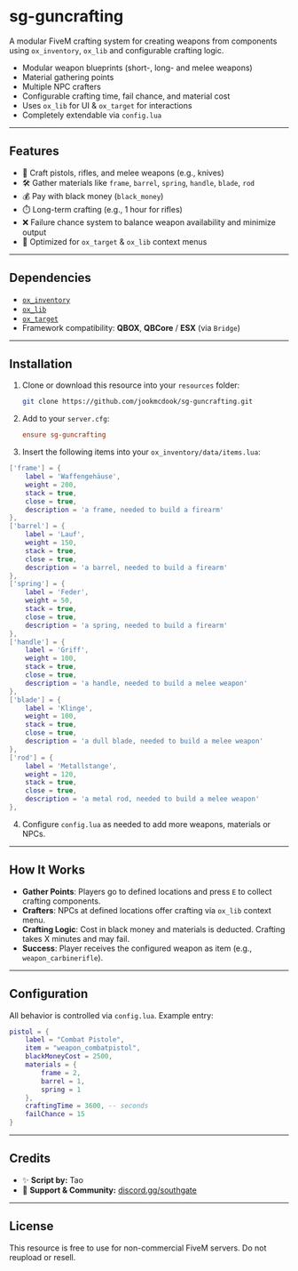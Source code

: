 # sg-guncrafting

A modular FiveM crafting system for creating weapons from components using `ox_inventory`, `ox_lib` and configurable crafting logic.

- Modular weapon blueprints (short-, long- and melee weapons)
- Material gathering points
- Multiple NPC crafters
- Configurable crafting time, fail chance, and material cost
- Uses `ox_lib` for UI & `ox_target` for interactions
- Completely extendable via `config.lua`

---

## Features

- 🔫 Craft pistols, rifles, and melee weapons (e.g., knives)
- 🛠️ Gather materials like `frame`, `barrel`, `spring`, `handle`, `blade`, `rod`
- 💰 Pay with black money (`black_money`)
- ⏱️ Long-term crafting (e.g., 1 hour for rifles)
- ❌ Failure chance system to balance weapon availability and minimize output
- 🎯 Optimized for `ox_target` & `ox_lib` context menus

---

## Dependencies

- [`ox_inventory`](https://overextended.github.io/ox_inventory/)
- [`ox_lib`](https://overextended.github.io/ox_lib/)
- [`ox_target`](https://github.com/overextended/ox_target)
- Framework compatibility: **QBOX**, **QBCore** / **ESX** (via `Bridge`)

---

## Installation

1. Clone or download this resource into your `resources` folder:
   ```bash
   git clone https://github.com/jookmcdook/sg-guncrafting.git
   ```

2. Add to your `server.cfg`:
   ```cfg
   ensure sg-guncrafting
   ```

3. Insert the following items into your `ox_inventory/data/items.lua`:

```lua
['frame'] = {
    label = 'Waffengehäuse',
    weight = 200,
    stack = true,
    close = true,
    description = 'a frame, needed to build a firearm'
},
['barrel'] = {
    label = 'Lauf',
    weight = 150,
    stack = true,
    close = true,
    description = 'a barrel, needed to build a firearm'
},
['spring'] = {
    label = 'Feder',
    weight = 50,
    stack = true,
    close = true,
    description = 'a spring, needed to build a firearm'
},
['handle'] = {
    label = 'Griff',
    weight = 100,
    stack = true,
    close = true,
    description = 'a handle, needed to build a melee weapon'
},
['blade'] = {
    label = 'Klinge',
    weight = 100,
    stack = true,
    close = true,
    description = 'a dull blade, needed to build a melee weapon'
},
['rod'] = {
    label = 'Metallstange',
    weight = 120,
    stack = true,
    close = true,
    description = 'a metal rod, needed to build a melee weapon'
},
```

4. Configure `config.lua` as needed to add more weapons, materials or NPCs.

---

## How It Works

- **Gather Points**: Players go to defined locations and press `E` to collect crafting components.
- **Crafters**: NPCs at defined locations offer crafting via `ox_lib` context menu.
- **Crafting Logic**: Cost in black money and materials is deducted. Crafting takes X minutes and may fail.
- **Success**: Player receives the configured weapon as item (e.g., `weapon_carbinerifle`).

---

## Configuration

All behavior is controlled via `config.lua`. Example entry:

```lua
pistol = {
    label = "Combat Pistole",
    item = "weapon_combatpistol",
    blackMoneyCost = 2500,
    materials = {
        frame = 2,
        barrel = 1,
        spring = 1
    },
    craftingTime = 3600, -- seconds
    failChance = 15
}
```

---

## Credits

- ✨ **Script by:** Tao
- 💬 **Support & Community:** [discord.gg/southgate](https://discord.gg/southgate)

---

## License

This resource is free to use for non-commercial FiveM servers. Do not reupload or resell.
